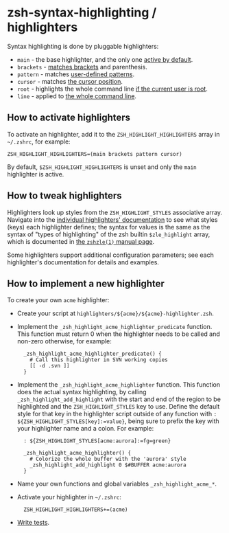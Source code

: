 zsh-syntax-highlighting / highlighters
======================================

Syntax highlighting is done by pluggable highlighters:

* `main` - the base highlighter, and the only one [active by default][1].
* `brackets` - [matches brackets][2] and parenthesis.
* `pattern` - matches [user-defined patterns][3].
* `cursor` - matches [the cursor position][4].
* `root` - highlights the whole command line [if the current user is root][5].
* `line` - applied to [the whole command line][6].

[1]: highlighters/main.md
[2]: highlighters/brackets.md
[3]: highlighters/pattern.md
[4]: highlighters/cursor.md
[5]: highlighters/root.md
[6]: highlighters/line.md


How to activate highlighters
----------------------------

To activate an highlighter, add it to the `ZSH_HIGHLIGHT_HIGHLIGHTERS` array in
`~/.zshrc`, for example:

    ZSH_HIGHLIGHT_HIGHLIGHTERS=(main brackets pattern cursor)

By default, `$ZSH_HIGHLIGHT_HIGHLIGHTERS` is unset and only the `main`
highlighter is active.


How to tweak highlighters
-------------------------

Highlighters look up styles from the `ZSH_HIGHLIGHT_STYLES` associative array.
Navigate into the [individual highlighters' documentation](highlighters/) to
see what styles (keys) each highlighter defines; the syntax for values is the
same as the syntax of "types of highlighting" of the zsh builtin
`$zle_highlight` array, which is documented in [the `zshzle(1)` manual
page][zshzle-Character-Highlighting].

[zshzle-Character-Highlighting]: http://zsh.sourceforge.net/Doc/Release/Zsh-Line-Editor.html#Character-Highlighting

Some highlighters support additional configuration parameters; see each
highlighter's documentation for details and examples.


How to implement a new highlighter
----------------------------------

To create your own `acme` highlighter:

* Create your script at
    `highlighters/${acme}/${acme}-highlighter.zsh`.

* Implement the `_zsh_highlight_acme_highlighter_predicate` function.
  This function must return 0 when the highlighter needs to be called and
  non-zero otherwise, for example:

        _zsh_highlight_acme_highlighter_predicate() {
          # Call this highlighter in SVN working copies
          [[ -d .svn ]]
        }

* Implement the `_zsh_highlight_acme_highlighter` function.
  This function does the actual syntax highlighting, by calling
  `_zsh_highlight_add_highlight` with the start and end of the region to
  be highlighted and the `ZSH_HIGHLIGHT_STYLES` key to use. Define the default
  style for that key in the highlighter script outside of any function with
  `: ${ZSH_HIGHLIGHT_STYLES[key]:=value}`, being sure to prefix
  the key with your highlighter name and a colon. For example:

        : ${ZSH_HIGHLIGHT_STYLES[acme:aurora]:=fg=green}

        _zsh_highlight_acme_highlighter() {
          # Colorize the whole buffer with the 'aurora' style
          _zsh_highlight_add_highlight 0 $#BUFFER acme:aurora
        }

* Name your own functions and global variables `_zsh_highlight_acme_*`.

* Activate your highlighter in `~/.zshrc`:

        ZSH_HIGHLIGHT_HIGHLIGHTERS+=(acme)

* [Write tests](../tests/README.md).
